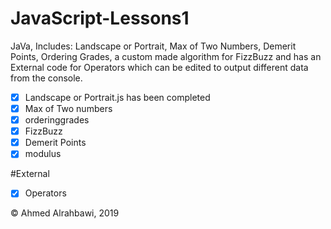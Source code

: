 # JavaScript-Lessons1
JaVa, Includes: Landscape or Portrait, Max of Two Numbers, Demerit Points, Ordering Grades, a custom made algorithm for FizzBuzz and has an External code for Operators which can be edited to output different data from the console.

- [X] Landscape or Portrait.js has been completed
- [x] Max of Two numbers
- [x] orderinggrades
- [x] FizzBuzz
- [x] Demerit Points
- [x] modulus

#External

- [x] Operators

© Ahmed Alrahbawi, 2019

